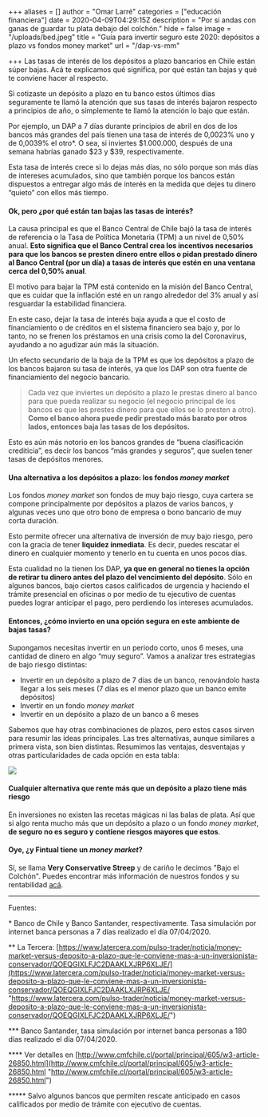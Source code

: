 +++
aliases = []
author = "Omar Larré"
categories = ["educación financiera"]
date = 2020-04-09T04:29:15Z
description = "Por si andas con ganas de guardar tu plata debajo del colchón."
hide = false
image = "/uploads/bed.jpeg"
title = "Guía para invertir seguro este 2020: depósitos a plazo vs fondos money market"
url = "/dap-vs-mm"

+++
Las tasas de interés de los depósitos a plazo bancarios en Chile están súper bajas. Acá te explicamos qué significa, por qué están tan bajas y qué te conviene hacer al respecto.

Si cotizaste un depósito a plazo en tu banco estos últimos días seguramente te llamó la atención que sus tasas de interés bajaron respecto a principios de año, o simplemente te llamó la atención lo bajo que están.

Por ejemplo, un DAP a 7 días durante principios de abril en dos de los bancos más grandes del país tienen una tasa de interés de 0,0023% uno y de 0,0039% el otro*. O sea, si inviertes $1.000.000, después de una semana habrías ganado $23 y $39, respectivamente.

Esta tasa de interés crece si lo dejas más días, no sólo porque son más días de intereses acumulados, sino que también porque los bancos están dispuestos a entregar algo más de interés en la medida que dejes tu dinero “quieto” con ellos más tiempo.

#### **Ok, pero ¿por qué están tan bajas las tasas de interés?**

La causa principal es que el Banco Central de Chile bajó la tasa de interés de referencia o la Tasa de Política Monetaria (TPM) a un nivel de 0,50% anual. **Esto significa que el Banco Central crea los incentivos necesarios para que los bancos se presten dinero entre ellos o pidan prestado dinero al Banco Central (por un día) a tasas de interés que estén en una ventana cerca del 0,50% anual**.

El motivo para bajar la TPM está contenido en la misión del Banco Central, que es cuidar que la inflación esté en un rango alrededor del 3% anual y así resguardar la estabilidad financiera.

En este caso, dejar la tasa de interés baja ayuda a que el costo de financiamiento o de créditos en el sistema financiero sea bajo y, por lo tanto, no se frenen los préstamos en una crisis como la del Coronavirus, ayudando a no agudizar aún más la situación.

Un efecto secundario de la baja de la TPM es que los depósitos a plazo de los bancos bajaron su tasa de interés, ya que los DAP son otra fuente de financiamiento del negocio bancario.

> Cada vez que inviertes un depósito a plazo le prestas dinero al banco para que pueda realizar su negocio (el negocio principal de los bancos es que les prestes dinero para que ellos se lo presten a otro). **Como el banco ahora puede pedir prestado más barato por otros lados, entonces baja las tasas de los depósitos.**

Esto es aún más notorio en los bancos grandes de “buena clasificación crediticia”, es decir los bancos “más grandes y seguros”, que suelen tener tasas de depósitos menores.

#### **Una alternativa a los depósitos a plazo: los fondos _money market_**

Los fondos _money market_ son fondos de muy bajo riesgo, cuya cartera se compone principalmente por depósitos a plazos de varios bancos, y algunas veces uno que otro bono de empresa o bono bancario de muy corta duración.

Esto permite ofrecer una alternativa de inversión de muy bajo riesgo, pero con la gracia de tener **liquidez inmediata**. Es decir, puedes rescatar el dinero en cualquier momento y tenerlo en tu cuenta en unos pocos días.

Esta cualidad no la tienen los DAP, **ya que en general no tienes la opción de retirar tu dinero antes del plazo del vencimiento del depósito**. Sólo en algunos bancos, bajo ciertos casos calificados de urgencia y haciendo el trámite presencial en oficinas o por medio de tu ejecutivo de cuentas puedes lograr anticipar el pago, pero perdiendo los intereses acumulados.

#### **Entonces, ¿cómo invierto en una opción segura en este ambiente de bajas tasas?**

Supongamos necesitas invertir en un periodo corto, unos 6 meses, una cantidad de dinero en algo “muy seguro”. Vamos a analizar tres estrategias de bajo riesgo distintas:

* Invertir en un depósito a plazo de 7 días de un banco, renovándolo hasta llegar a los seis meses (7 días es el menor plazo que un banco emite depósitos)
* Invertir en un fondo _money market_
* Invertir en un depósito a plazo de un banco a 6 meses

Sabemos que hay otras combinaciones de plazos, pero estos casos sirven para resumir las ideas principales. Las tres alternativas, aunque similares a primera vista, son bien distintas. Resumimos las ventajas, desventajas y otras particularidades de cada opción en esta tabla:

![](/uploads/comparasound.png)

#### **Cualquier alternativa que rente más que un depósito a plazo tiene más riesgo**

En inversiones no existen las recetas mágicas ni las balas de plata. Así que si algo renta mucho más que un depósito a plazo o un fondo _money market_, **de seguro no es seguro y contiene riesgos mayores que estos**.

#### **Oye, ¿y Fintual tiene un _money market_?**

Sí, se llama **Very Conservative Streep** y de cariño le decimos "Bajo el Colchón". Puedes encontrar más información de nuestros fondos y su rentabilidad [acá](https://www.fintual-charts.oscarestay.dev/).

<hr>

Fuentes:

\* Banco de Chile y Banco Santander, respectivamente. Tasa simulación por internet banca personas a 7 días realizado el día 07/04/2020.

\** La Tercera: [https://www.latercera.com/pulso-trader/noticia/money-market-versus-deposito-a-plazo-que-le-conviene-mas-a-un-inversionista-conservador/QOEQGIXLFJC2DAAKLXJRP6XLJE/](https://www.latercera.com/pulso-trader/noticia/money-market-versus-deposito-a-plazo-que-le-conviene-mas-a-un-inversionista-conservador/QOEQGIXLFJC2DAAKLXJRP6XLJE/ "https://www.latercera.com/pulso-trader/noticia/money-market-versus-deposito-a-plazo-que-le-conviene-mas-a-un-inversionista-conservador/QOEQGIXLFJC2DAAKLXJRP6XLJE/")

\*** Banco Santander, tasa simulación por internet banca personas a 180 días realizado el día 07/04/2020.

\**** Ver detalles en [http://www.cmfchile.cl/portal/principal/605/w3-article-26850.html](http://www.cmfchile.cl/portal/principal/605/w3-article-26850.html "http://www.cmfchile.cl/portal/principal/605/w3-article-26850.html")

\***** Salvo algunos bancos que permiten rescate anticipado en casos calificados por medio de trámite con ejecutivo de cuentas.